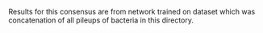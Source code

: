 Results for this consensus are from network trained on dataset which
was concatenation of all pileups of bacteria in this directory.
